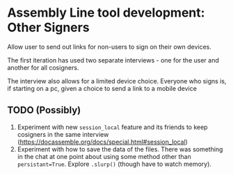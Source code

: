 # Assembly Line tool development: Other Signers

Allow user to send out links for non-users to sign on their own devices.

The first iteration has used two separate interviews - one for the user and another for all cosigners.

The interview also allows for a limited device choice. Everyone who signs is, if starting on a pc, given a choice to send a link to a mobile device

## TODO (Possibly)
1. Experiment with new `session_local` feature and its friends to keep cosigners in the same interview (https://docassemble.org/docs/special.html#session_local)
1. Experiment with how to save the data of the files. There was something in the chat at one point about using some method other than `persistant=True`. Explore `.slurp()` (though have to watch memory).